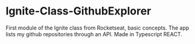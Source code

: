 # Ignite-Class-GithubExplorer
First module of the Ignite class from Rocketseat, basic concepts. The app lists my github repositories through an API. Made in Typescript REACT.
